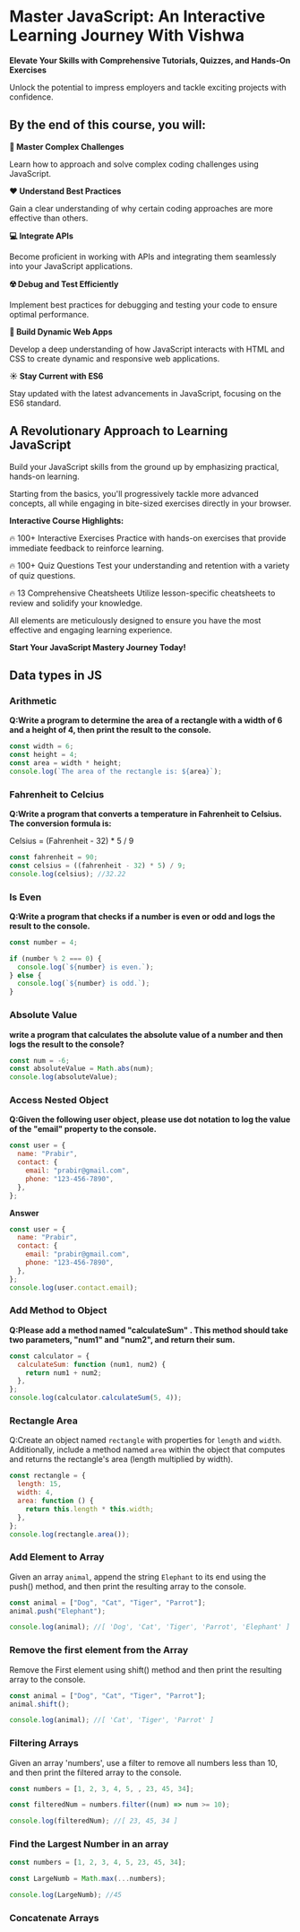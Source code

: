 # Master JavaScript: An Interactive Learning Journey With Vishwa

**Elevate Your Skills with Comprehensive Tutorials, Quizzes, and Hands-On Exercises**

Unlock the potential to impress employers and tackle exciting projects with confidence.

## By the end of this course, you will:

**🎉 Master Complex Challenges**

Learn how to approach and solve complex coding challenges using JavaScript.

**❤️ Understand Best Practices**

Gain a clear understanding of why certain coding approaches are more effective than others.

**💻 Integrate APIs**

Become proficient in working with APIs and integrating them seamlessly into your JavaScript applications.

**☢️ Debug and Test Efficiently**

Implement best practices for debugging and testing your code to ensure optimal performance.

**🖖 Build Dynamic Web Apps**

Develop a deep understanding of how JavaScript interacts with HTML and CSS to create dynamic and responsive web applications.

**☀️ Stay Current with ES6**

Stay updated with the latest advancements in JavaScript, focusing on the ES6 standard.

## A Revolutionary Approach to Learning JavaScript

Build your JavaScript skills from the ground up by emphasizing practical, hands-on learning.

Starting from the basics, you'll progressively tackle more advanced concepts, all while engaging in bite-sized exercises directly in your browser.

**Interactive Course Highlights:**

🔥 100+ Interactive Exercises
Practice with hands-on exercises that provide immediate feedback to reinforce learning.

🔥 100+ Quiz Questions
Test your understanding and retention with a variety of quiz questions.

🔥 13 Comprehensive Cheatsheets
Utilize lesson-specific cheatsheets to review and solidify your knowledge.

All elements are meticulously designed to ensure you have the most effective and engaging learning experience.

**Start Your JavaScript Mastery Journey Today!**

## Data types in JS

### Arithmetic

**Q:Write a program to determine the area of a rectangle with a width of 6 and a height of 4, then print the result to the console.**

```js
const width = 6;
const height = 4;
const area = width * height;
console.log(`The area of the rectangle is: ${area}`);
```

### Fahrenheit to Celcius

**Q:Write a program that converts a temperature in Fahrenheit to Celsius. The conversion formula is:**

Celsius = (Fahrenheit - 32) \* 5 / 9

```js
const fahrenheit = 90;
const celsius = ((fahrenheit - 32) * 5) / 9;
console.log(celsius); //32.22
```

### Is Even

**Q:Write a program that checks if a number is even or odd and logs the result to the console.**

```js
const number = 4;

if (number % 2 === 0) {
  console.log(`${number} is even.`);
} else {
  console.log(`${number} is odd.`);
}
```

### Absolute Value

**write a program that calculates the absolute value of a number and then logs the result to the console?**

```js
const num = -6;
const absoluteValue = Math.abs(num);
console.log(absoluteValue);
```

### Access Nested Object

**Q:Given the following user object, please use dot notation to log the value of the "email" property to the console.**

```js
const user = {
  name: "Prabir",
  contact: {
    email: "prabir@gmail.com",
    phone: "123-456-7890",
  },
};
```

**Answer**

```js
const user = {
  name: "Prabir",
  contact: {
    email: "prabir@gmail.com",
    phone: "123-456-7890",
  },
};
console.log(user.contact.email);
```

### Add Method to Object

**Q:Please add a method named "calculateSum" . This method should take two parameters, "num1" and "num2", and return their sum.**

```js
const calculator = {
  calculateSum: function (num1, num2) {
    return num1 + num2;
  },
};
console.log(calculator.calculateSum(5, 4));
```

### Rectangle Area

Q:Create an object named `rectangle` with properties for `length` and `width`. Additionally, include a method named `area` within the object that computes and returns the rectangle's area (length multiplied by width).

```js
const rectangle = {
  length: 15,
  width: 4,
  area: function () {
    return this.length * this.width;
  },
};
console.log(rectangle.area());
```

### Add Element to Array

Given an array `animal`, append the string `Elephant` to its end using the push() method, and then print the resulting array to the console.

```js
const animal = ["Dog", "Cat", "Tiger", "Parrot"];
animal.push("Elephant");

console.log(animal); //[ 'Dog', 'Cat', 'Tiger', 'Parrot', 'Elephant' ]
```

### Remove the first element from the Array

Remove the First element using shift() method and then print the resulting array to the console.

```js
const animal = ["Dog", "Cat", "Tiger", "Parrot"];
animal.shift();

console.log(animal); //[ 'Cat', 'Tiger', 'Parrot' ]
```

### Filtering Arrays

Given an array 'numbers', use a filter to remove all numbers less than 10, and then print the filtered array to the console.

```js
const numbers = [1, 2, 3, 4, 5, , 23, 45, 34];

const filteredNum = numbers.filter((num) => num >= 10);

console.log(filteredNum); //[ 23, 45, 34 ]
```

### Find the Largest Number in an array

```js
const numbers = [1, 2, 3, 4, 5, 23, 45, 34];

const LargeNumb = Math.max(...numbers);

console.log(LargeNumb); //45
```

### Concatenate Arrays
